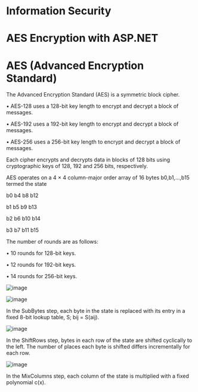 # Information Security
# AES Encryption with ASP.NET

# AES (Advanced Encryption Standard)

The Advanced Encryption Standard (AES) is a symmetric block cipher.

•	AES-128 uses a 128-bit key length to encrypt and decrypt a block of messages.

•	AES-192 uses a 192-bit key length to encrypt and decrypt a block of messages.

•	AES-256 uses a 256-bit key length to encrypt and decrypt a block of messages.

Each cipher encrypts and decrypts data in blocks of 128 bits using cryptographic keys of 128, 192 and 256 bits, respectively.

AES operates on a 4 × 4 column-major order array of 16 bytes b0,b1,...,b15 termed the state

b0	b4	b8	b12

b1	b5	b9	b13

b2	b6	b10	b14

b3	b7	b11	b15

The number of rounds are as follows:

•	10 rounds for 128-bit keys.

•	12 rounds for 192-bit keys.

•	14 rounds for 256-bit keys.

![image](https://user-images.githubusercontent.com/117693854/205474985-ae64ec4c-f619-468e-b48e-79192cb03077.png)

![image](https://user-images.githubusercontent.com/117693854/205474990-b5aacb0c-c9c1-4943-bc45-3091c5d138e9.png)

In the SubBytes step, each byte in the state is replaced with its entry in a fixed 8-bit lookup table, S; bij = S(aij).

![image](https://user-images.githubusercontent.com/117693854/205475003-581c50f8-243f-41b8-9352-a7c670a524db.png)

In the ShiftRows step, bytes in each row of the state are shifted cyclically to the left. The number of places each byte is shifted differs incrementally for each row.

![image](https://user-images.githubusercontent.com/117693854/205475011-5ecb0aa4-6fb6-4380-995f-e56cf25975d3.png)

In the MixColumns step, each column of the state is multiplied with a fixed polynomial c(x).
